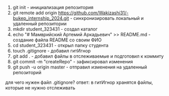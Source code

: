 1) git init - инициализация репозитория
2) git remote add origin https://github.com/Wakizashi31/-bukep_internship_2024.git - синхронизировать локальный и удаленный репозитории 
3) mkdir student_323431 - создал каталог 
4) echo "# Мамврийский Артемий Аркадьевич" >> README.md - создание файла README со своим ФИО
5) cd student_323431 - открыл папку студента
6) touch .gitignore - добавил гитИгнор
7) git add . - добавил файлы в отслеживаемые и подготовил к коммиту
8) git commit -m "createRepo" - зафиксировал изменения 
9) git push -u origin master - отправил изменения на удаленный репозиторий

для чего нужен файл .gitignore?
ответ: в гитИгнор хранятся файлы, которые не нужно отслеживать 




